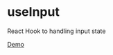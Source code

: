 # useInput

React Hook to handling input state

[Demo](https://codesandbox.io/embed/react-daily-hooksuse-input-example-9gvh5)
